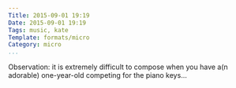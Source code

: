 ```yaml
---
Title: 2015-09-01 19:19
Date: 2015-09-01 19:19
Tags: music, kate
Template: formats/micro
Category: micro
...
```


Observation: it is extremely difficult to compose when you have a(n adorable)
one-year-old competing for the piano keys...

